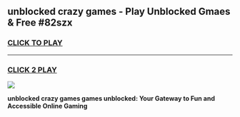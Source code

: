 
## unblocked crazy games - Play Unblocked Gmaes & Free #82szx
<h3>
<a href="https://news.freeplayer.one?title=unblocked_crazy_games&ref=24F">CLICK TO PLAY</a></h3>
<hr>

<h3>
<a href="https://news.freeplayer.one?title=unblocked_crazy_games&ref=24F">CLICK 2 PLAY</a>
  
</h3>

<a href="https://news.freeplayer.one?title=unblocked_crazy_games&ref=24F/"><img src="https://clearcache.store/games.png"></a>


**unblocked crazy games games unblocked: Your Gateway to Fun and Accessible Online Gaming**

